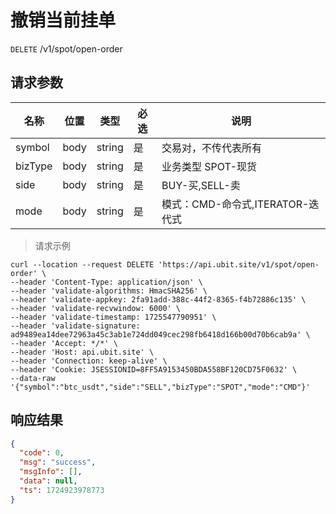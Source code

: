 # 撤销当前挂单

`DELETE` /v1/spot/open-order

## 请求参数

| 名称      | 位置   | 类型     | 必选 | 说明                      |
|---------|------|--------|----|-------------------------|
| symbol  | body | string | 是  | 交易对，不传代表所有	             |
| bizType | body | string | 是  | 业务类型 SPOT-现货	 |
| side    | body | string | 是  | BUY-买,SELL-卖	           |
| mode    | body | string | 是  | 模式：CMD-命令式,ITERATOR-迭代式 |

> 请求示例

```shell
curl --location --request DELETE 'https://api.ubit.site/v1/spot/open-order' \
--header 'Content-Type: application/json' \
--header 'validate-algorithms: HmacSHA256' \
--header 'validate-appkey: 2fa91add-388c-44f2-8365-f4b72886c135' \
--header 'validate-recvwindow: 6000' \
--header 'validate-timestamp: 1725547790951' \
--header 'validate-signature: ad9489ea14dee72963a45c3ab1e724dd049cec298fb6418d166b00d70b6cab9a' \
--header 'Accept: */*' \
--header 'Host: api.ubit.site' \
--header 'Connection: keep-alive' \
--header 'Cookie: JSESSIONID=8FF5A9153450BDA558BF120CD75F0632' \
--data-raw '{"symbol":"btc_usdt","side":"SELL","bizType":"SPOT","mode":"CMD"}'
```

## 响应结果

```json
{
  "code": 0,
  "msg": "success",
  "msgInfo": [],
  "data": null,
  "ts": 1724923978773
}
```

